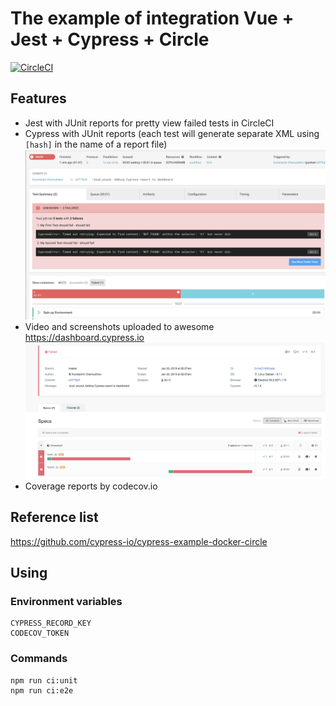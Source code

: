 # The example of integration Vue + Jest + Cypress + Circle 
[![CircleCI](https://circleci.com/gh/kcrebound/vue-circleci-example.svg?style=svg)](https://circleci.com/gh/kcrebound/vue-circleci-example)

## Features
* Jest with JUnit reports for pretty view failed tests in CircleCI
* Cypress with JUnit reports (each test will generate separate XML using `[hash]` in the name of a report file)
![Cypress failed a test with JUnit reports](screenshots/circleci-cypress.png)
* Video and screenshots uploaded to awesome https://dashboard.cypress.io 
![Dashboard example](screenshots/dashboard-cypress.png)
* Coverage reports by codecov.io

##  Reference list
https://github.com/cypress-io/cypress-example-docker-circle

## Using

### Environment variables
```
CYPRESS_RECORD_KEY
CODECOV_TOKEN
```
### Commands
```
npm run ci:unit
npm run ci:e2e
```

